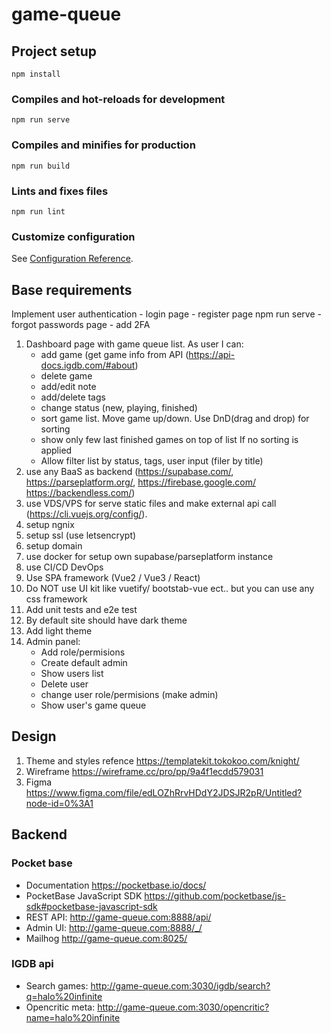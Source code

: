 # game-queue

## Project setup
```
npm install
```

### Compiles and hot-reloads for development
```
npm run serve
```

### Compiles and minifies for production
```
npm run build
```

### Lints and fixes files
```
npm run lint
```

### Customize configuration
See [Configuration Reference](https://cli.vuejs.org/config/).

## Base requirements
Implement user authentication
    - login page
    - register page	npm run serve
    - forgot passwords page
    - add 2FA	
1. Dashboard page with game queue list. 
As user I can:
    - add game (get game info from API (https://api-docs.igdb.com/#about)	
    - delete game
    - add/edit note	
    - add/delete tags
    - change status (new, playing, finished)
    - sort game list. Move game up/down. Use DnD(drag and drop) for sorting	
    - show only few last finished games on top of list If no sorting is applied	
    - Allow filter list by status, tags, user input (filer by title)	
1. use any BaaS as backend (https://supabase.com/, https://parseplatform.org/, https://firebase.google.com/ https://backendless.com/)
1. use VDS/VPS for serve static files and make external api call (https://cli.vuejs.org/config/).
1. setup ngnix	
1. setup ssl (use letsencrypt) 	
1. setup domain	
1. use docker for setup own supabase/parseplatform instance	
1. use CI/CD DevOps	
1. Use SPA framework (Vue2 / Vue3 / React)	
1. Do NOT use UI kit like vuetify/ bootstab-vue ect.. but you can use any css framework	
2. Add unit tests and e2e test	
3. By default site should have dark theme	
4. Add light theme	
5. Admin panel:	
    - Add role/permisions 	
    - Create default admin	
    - Show users list 	
    - Delete user	
    - change user role/permisions (make admin)	
    - Show user's game queue 

## Design

1. Theme and styles refence https://templatekit.tokokoo.com/knight/
1. Wireframe https://wireframe.cc/pro/pp/9a4f1ecdd579031
1. Figma https://www.figma.com/file/edLOZhRrvHDdY2JDSJR2pR/Untitled?node-id=0%3A1

## Backend

### Pocket base
- Documentation https://pocketbase.io/docs/
- PocketBase JavaScript SDK https://github.com/pocketbase/js-sdk#pocketbase-javascript-sdk
- REST API: http://game-queue.com:8888/api/
- Admin UI: http://game-queue.com:8888/_/
- Mailhog http://game-queue.com:8025/

### IGDB api
- Search games: http://game-queue.com:3030/igdb/search?q=halo%20infinite
- Opencritic meta: http://game-queue.com:3030/opencritic?name=halo%20infinite    
